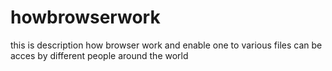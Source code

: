 # howbrowserwork
this is description how browser work and enable one to various files can be acces by different people around the world 
